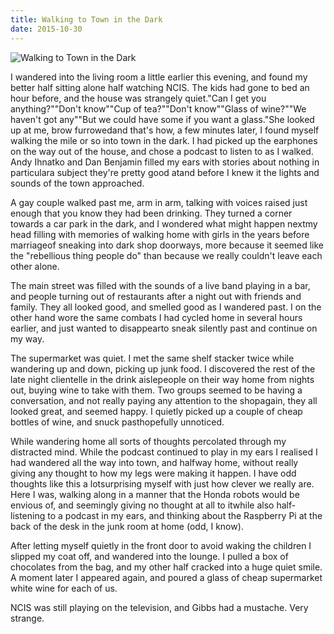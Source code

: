 ```yaml
---
title: Walking to Town in the Dark
date: 2015-10-30
---
```


![Walking to Town in the Dark](https://source.unsplash.com/vP3pnOoCiYE/1600x900)

I wandered into the living room a little earlier this evening, and found my better half sitting alone half watching NCIS. The kids had gone to bed an hour before, and the house was strangely quiet."Can I get you anything?""Don't know""Cup of tea?""Don't know""Glass of wine?""We haven't got any""But we could have some if you want a glass."She looked up at me, brow furrowedand that's how, a few minutes later, I found myself walking the mile or so into town in the dark. I had picked up the earphones on the way out of the house, and chose a podcast to listen to as I walked. Andy Ihnatko and Dan Benjamin filled my ears with stories about nothing in particulara subject they're pretty good atand before I knew it the lights and sounds of the town approached.

A gay couple walked past me, arm in arm, talking with voices raised just enough that you know they had been drinking. They turned a corner towards a car park in the dark, and I wondered what might happen nextmy head filling with memories of walking home with girls in the years before marriageof sneaking into dark shop doorways, more because it seemed like the "rebellious thing people do" than because we really couldn't leave each other alone.

The main street was filled with the sounds of a live band playing in a bar, and people turning out of restaurants after a night out with friends and family. They all looked good, and smelled good as I wandered past. I on the other hand wore the same combats I had cycled home in several hours earlier, and just wanted to disappearto sneak silently past and continue on my way.

The supermarket was quiet. I met the same shelf stacker twice while wandering up and down, picking up junk food. I discovered the rest of the late night clientelle in the drink aislepeople on their way home from nights out, buying wine to take with them. Two groups seemed to be having a conversation, and not really paying any attention to the shopagain, they all looked great, and seemed happy. I quietly picked up a couple of cheap bottles of wine, and snuck pasthopefully unnoticed.

While wandering home all sorts of thoughts percolated through my distracted mind. While the podcast continued to play in my ears I realised I had wandered all the way into town, and halfway home, without really giving any thought to how my legs were making it happen. I have odd thoughts like this a lotsurprising myself with just how clever we really are. Here I was, walking along in a manner that the Honda robots would be envious of, and seemingly giving no thought at all to itwhile also half-listening to a podcast in my ears, and thinking about the Raspberry Pi at the back of the desk in the junk room at home (odd, I know).

After letting myself quietly in the front door to avoid waking the children I slipped my coat off, and wandered into the lounge. I pulled a box of chocolates from the bag, and my other half cracked into a huge quiet smile. A moment later I appeared again, and poured a glass of cheap supermarket white wine for each of us.

NCIS was still playing on the television, and Gibbs had a mustache. Very strange.